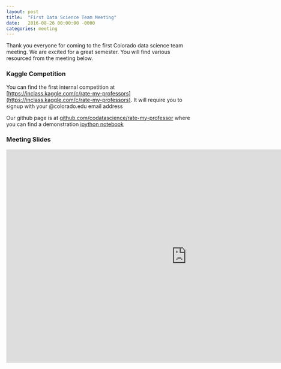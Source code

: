 ```yaml
---
layout: post
title:  "First Data Science Team Meeting"
date:   2016-08-26 00:00:00 -0000
categories: meeting
---
```


Thank you everyone for coming to the first Colorado data science team meeting. We are excited for a great semester. You will find
various resourced from the meeting below.

### Kaggle Competition

You can find the first internal competition at [https://inclass.kaggle.com/c/rate-my-professors](https://inclass.kaggle.com/c/rate-my-professors).
It will require you to signup with your @colorado.edu email address

Our github page is at [github.com/codatascience/rate-my-professor](https://github.com/CoDataScience/rate-my-professor) where you can find a demonstration
[ipython notebook](https://github.com/CoDataScience/rate-my-professor/blob/master/baseline.ipynb)

### Meeting Slides

<iframe src="https://docs.google.com/presentation/d/1kA1vpQDw__WZyJLWaLnZf-jv2WKIFtGwiQCjWRkffmI/embed?start=false&loop=false&delayms=3000" frameborder="0" width="960" height="569" allowfullscreen="true" mozallowfullscreen="true" webkitallowfullscreen="true"></iframe>



